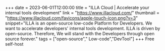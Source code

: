 +++
date = 2023-06-01T12:00:00
title = "ILLA Cloud | Accelerate your internal tools development"
link = "https://www.illacloud.com/"
thumbnail = "https://www.illacloud.com/favicons/apple-touch-icon.png?v=3"
snippet="ILLA is an open-source low-code Platform for Developers. We want to accelerate developers' internal tools development. ILLA is driven by open-source. Therefore, We will stand with the Developers through open source forever."
tags = ["open-source"," Low-code","DevTool"]
+++
Free self-host
